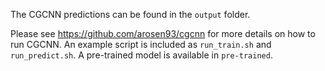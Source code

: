 The CGCNN predictions can be found in the `output` folder.

Please see https://github.com/arosen93/cgcnn for more details on how to run CGCNN. An example script is included as `run_train.sh` and `run_predict.sh`. A pre-trained model is available in `pre-trained`.
